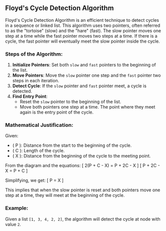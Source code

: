 ## Floyd's Cycle Detection Algorithm

Floyd's Cycle Detection Algorithm is an efficient technique to detect cycles in a sequence or linked list. This algorithm uses two pointers, often referred to as the "tortoise" (slow) and the "hare" (fast). The slow pointer moves one step at a time while the fast pointer moves two steps at a time. If there is a cycle, the fast pointer will eventually meet the slow pointer inside the cycle.

### Steps of the Algorithm:
1. **Initialize Pointers**: Set both `slow` and `fast` pointers to the beginning of the list.
2. **Move Pointers**: Move the `slow` pointer one step and the `fast` pointer two steps in each iteration.
3. **Detect Cycle**: If the `slow` pointer and `fast` pointer meet, a cycle is detected.
4. **Find Entry Point**:
    - Reset the `slow` pointer to the beginning of the list.
    - Move both pointers one step at a time. The point where they meet again is the entry point of the cycle.

### Mathematical Justification:

Given:
- \( P \): Distance from the start to the beginning of the cycle.
- \( C \): Length of the cycle.
- \( X \): Distance from the beginning of the cycle to the meeting point.

From the diagram and the equations:
\[ 
2(P + C - X) = P + 2C - X 
\]
\[ 
P + 2C - X = P + C 
\]

Simplifying, we get:
\[ 
P = X 
\]

This implies that when the slow pointer is reset and both pointers move one step at a time, they will meet at the beginning of the cycle.

### Example:
Given a list `[1, 3, 4, 2, 2]`, the algorithm will detect the cycle at node with value `2`.

